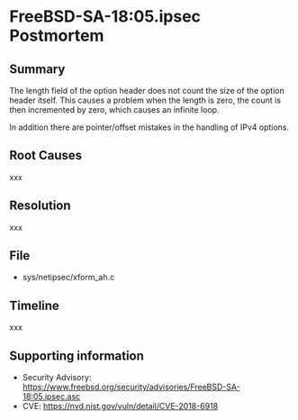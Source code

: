 # FreeBSD-SA-18:05.ipsec Postmortem

## Summary

The length field of the option header does not count the size of the option header itself.  This causes a problem when the length is zero, the count is then incremented by zero, which causes an infinite loop.

In addition there are pointer/offset mistakes in the handling of IPv4 options.

## Root Causes

xxx

## Resolution

xxx

## File

* sys/netipsec/xform_ah.c

## Timeline

xxx

## Supporting information

* Security Advisory: https://www.freebsd.org/security/advisories/FreeBSD-SA-18:05.ipsec.asc
* CVE: https://nvd.nist.gov/vuln/detail/CVE-2018-6918
